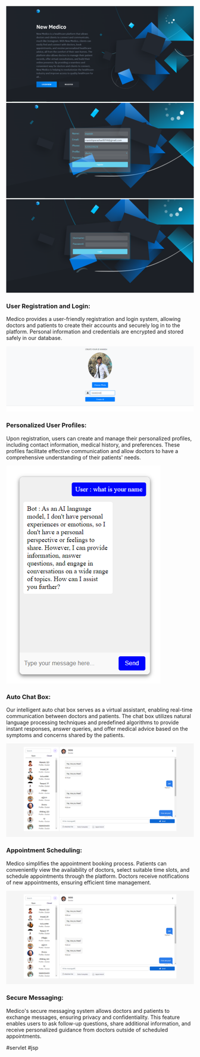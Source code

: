 <!DOCTYPE html>
<html>
<head>
  
  <link rel="stylesheet" href="styles.css">
</head>
<body>
  <div class="logo-container">
    <img src="Welcomepage.png" alt="welcome">
  </div>

  <div class="feature-container">
    <div class="image-container">
      <img src="Registerpage (1).PNG" alt="User Registration">
    </div>
   <div class="feature-container">
    <div class="image-container">
      <img src="Login.PNG" alt="login">
    </div>
    <div class="summary">
      <h3>User Registration and Login:</h3>
      <p>Medico provides a user-friendly registration and login system, allowing doctors and patients to create their accounts and securely log in to the platform. Personal information and credentials are encrypted and stored safely in our database.</p>
    </div>
  </div>

  <div class="feature-container">
    <div class="image-container">
      <img src="createprofilepage.PNG" alt="Personalized User Profiles">
    </div>
    <div class="summary">
      <h3>Personalized User Profiles:</h3>
      <p>Upon registration, users can create and manage their personalized profiles, including contact information, medical history, and preferences. These profiles facilitate effective communication and allow doctors to have a comprehensive understanding of their patients' needs.</p>
    </div>
  </div>

  <div class="feature-container">
    <div class="image-container">
      <img src="chat boat for clinte.PNG" alt="Auto Chat Box">
    </div>
    <div class="summary">
      <h3>Auto Chat Box:</h3>
      <p>Our intelligent auto chat box serves as a virtual assistant, enabling real-time communication between doctors and patients. The chat box utilizes natural language processing techniques and predefined algorithms to provide instant responses, answer queries, and offer medical advice based on the symptoms and concerns shared by the patients.</p>
    </div>
  </div>

  <div class="feature-container">
    <div class="image-container">
      <img src="chatewithuser.PNG" alt="Appointment Scheduling">
    </div>
    <div class="summary">
      <h3>Appointment Scheduling:</h3>
      <p>Medico simplifies the appointment booking process. Patients can conveniently view the availability of doctors, select suitable time slots, and schedule appointments through the platform. Doctors receive notifications of new appointments, ensuring efficient time management.</p>
    </div>
  </div>

  <div class="feature-container">
    <div class="image-container">
      <img src="chatewithuser.PNG" alt="Secure Messaging">
    </div>
    <div class="summary">
      <h3>Secure Messaging:</h3>
      <p>Medico's secure messaging system allows doctors and patients to exchange messages, ensuring privacy and confidentiality. This feature enables users to ask follow-up questions, share additional information, and receive personalized guidance from doctors outside of scheduled appointments.</p>
    </div>
  </div>

  <!-- Add other features and summaries as needed -->

</body>
</html>
#servlet #jsp
